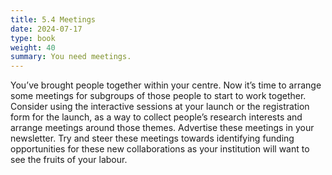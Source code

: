 ```yaml
---
title: 5.4 Meetings
date: 2024-07-17
type: book
weight: 40
summary: You need meetings.
---
```


You’ve brought people together within your centre. Now it’s time to arrange some meetings for subgroups of those people to start to work together. Consider using the interactive sessions at your launch or the registration form for the launch, as a way to collect people’s research interests and arrange meetings around those themes. Advertise these meetings in your newsletter. Try and steer these meetings towards identifying funding opportunities for these new collaborations as your institution will want to see the fruits of your labour.
